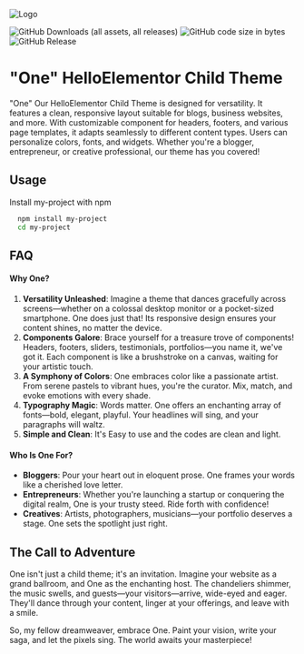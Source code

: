 
![Logo](https://iili.io/dzlDALx.png)

![GitHub Downloads (all assets, all releases)](https://img.shields.io/github/downloads/mxddown/one-wp-theme/total)
![GitHub code size in bytes](https://img.shields.io/github/languages/code-size/mxddown/one-wp-theme)
![GitHub Release](https://img.shields.io/github/v/release/mxddown/one-wp-theme)

# "One" HelloElementor Child Theme

"One" Our HelloElementor Child Theme is designed for versatility. It features a clean, responsive layout suitable for blogs, business websites, and more. With customizable component for headers, footers, and various page templates, it adapts seamlessly to different content types. Users can personalize colors, fonts, and widgets. Whether you're a blogger, entrepreneur, or creative professional, our theme has you covered!


## Usage

Install my-project with npm

```bash
  npm install my-project
  cd my-project
```
    
## FAQ

#### **Why One?**

1. **Versatility Unleashed**: Imagine a theme that dances gracefully across screens—whether on a colossal desktop monitor or a pocket-sized smartphone. One does just that! Its responsive design ensures your content shines, no matter the device.
2. **Components Galore**: Brace yourself for a treasure trove of components! Headers, footers, sliders, testimonials, portfolios—you name it, we've got it. Each component is like a brushstroke on a canvas, waiting for your artistic touch.
3. **A Symphony of Colors**: One embraces color like a passionate artist. From serene pastels to vibrant hues, you're the curator. Mix, match, and evoke emotions with every shade.
4. **Typography Magic**: Words matter. One offers an enchanting array of fonts—bold, elegant, playful. Your headlines will sing, and your paragraphs will waltz.
5. **Simple and Clean**: It's Easy to use and the codes are clean and light.

#### **Who Is One For?**

- **Bloggers**: Pour your heart out in eloquent prose. One frames your words like a cherished love letter.
- **Entrepreneurs**: Whether you're launching a startup or conquering the digital realm, One is your trusty steed. Ride forth with confidence! 
- **Creatives**: Artists, photographers, musicians—your portfolio deserves a stage. One sets the spotlight just right. 


## The Call to Adventure

One isn't just a child theme; it's an invitation. Imagine your website as a grand ballroom, and One as the enchanting host. The chandeliers shimmer, the music swells, and guests—your visitors—arrive, wide-eyed and eager. They'll dance through your content, linger at your offerings, and leave with a smile. 

So, my fellow dreamweaver, embrace One. Paint your vision, write your saga, and let the pixels sing. The world awaits your masterpiece! 
